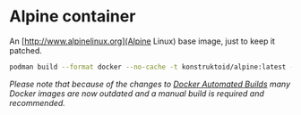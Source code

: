 # Alpine container

An [http://www.alpinelinux.org](Alpine Linux) base image, just to keep it patched.

```sh
podman build --format docker --no-cache -t konstruktoid/alpine:latest -f Dockerfile .
```

_Please note that because of the changes to [Docker Automated Builds](https://docs.docker.com/docker-hub/builds/)
many Docker images are now outdated and a manual build is required and
recommended._

